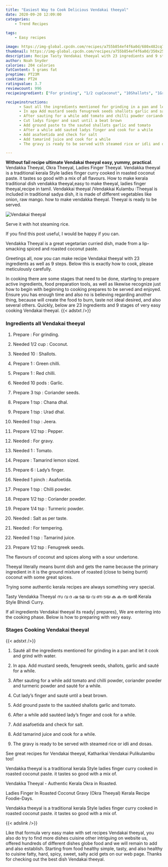 ```yaml
---
title: "Easiest Way to Cook Delicious Vendakai theeyal"
date: 2020-09-20 12:09:00
categories:
    - Trend Recipes
    
tags:
    - Easy recipes

image: https://img-global.cpcdn.com/recipes/a755b854ef4f6a0d/680x482cq70/vendakai-theeyal-recipe-main-photo.jpg
thumbnail: https://img-global.cpcdn.com/recipes/a755b854ef4f6a0d/350x250cq70/vendakai-theeyal-recipe-main-photo.jpg
description: Recipe Tasty Vendakai theeyal with 23 ingredients and 9 stages of easy cooking.
author: Noah Snyder
calories: 204 calories
fatContent: 5 grams fat
preptime: PT23M
cooktime: PT2H
ratingvalue: 3.7
reviewcount: 996
recipeingredient: ["For grinding", "1/2 cupCoconut", "10Shallots", "1Green chilli", "1Red chilli", "10 podsGarlic", "3 tspCoriander seeds", "1 tspChana dhal", "1 tspUrad dhal", "1 tspJeera", "1/2 tspPepper", "For gravy", "1Tomato", "Tamarind lemon sized", "6Ladys finger", "1 pinchAsafoetida", "1 tspChilli powder", "1/2 tspCoriander powder", "1/4 tspTurmeric powder", "Salt as per taste", "For tempering", "1 tspTamarind juice", "1/2 tspFenugreek seeds"]

recipeinstructions: 
      - Saut all the ingredients mentioned for grinding in a pan and let it cook and grind with water 
      - In apa Add mustard seeds fenugreek seeds shallots garlic and saut for a while 
      - After sauting for a while add tomato and chilli powder coriander powder and turmeric powder and saut for a while 
      - Cut ladys finger and saut until a beat brown 
      - Add ground paste to the sauted shallots garlic and tomato 
      - After a while add sauted ladys finger and cook for a while 
      - Add asafoetida and check for salt 
      - Add tamarind juice and cook for a while 
      - The gravy is ready to be served with steamed rice or idli and dosas

---
```




**Without fail recipe ultimate Vendakai theeyal easy, yummy, practical**. Vendakka Theeyal, Okra Theeyal, Ladies Finger Theeyal. Vendakka theeyal is a traditional kerala Style ladies finger curry cooked in roasted coconut paste. it tastes so good with a mix of all flavours. How to make kerala traditional dish vendakka theeyal,easy to make theeyal, ladies finger theeyal,recipe in tamil. Vendakkai theeyal /Vendakkai Kulambu :Theeyal is included in traditional sadya dish, it is made of different vegetables like onion, raw mango. how to make vendakka theeyal. Theeyal is ready to be served.


![Vendakai theeyal](https://img-global.cpcdn.com/recipes/a755b854ef4f6a0d/680x482cq70/vendakai-theeyal-recipe-main-photo.jpg "Vendakai theeyal")



Serve it with hot steaming rice.

If you find this post useful, I would be happy if you can.

Vendakka Theeyal is a great vegetarian curried dish, made from a lip-smacking spiced and roasted coconut paste.


Greetings all, now you can make recipe Vendakai theeyal with 23 ingredients as well as 9 steps. Below this is exactly how to cook, please meticulously carefully.

In cooking there are some stages that need to be done, starting to prepare active ingredients, food preparation tools, as well as likewise recognize just how to begin with beginning to cooking prepares to be served and enjoyed. Ensure you has enough time and also no is believing regarding another thing, because will create the food to burn, taste not ideal desired, and also several others. Quickly, below are 23 ingredients and 9 stages of very easy cooking Vendakai theeyal.
{{< adstxt />}}

### Ingredients all Vendakai theeyal


1. Prepare  : For grinding.

1. Needed 1/2 cup : Coconut.

1. Needed 10 : Shallots.

1. Prepare 1 : Green chilli.

1. Prepare 1 : Red chilli.

1. Needed 10 pods : Garlic.

1. Prepare 3 tsp : Coriander seeds.

1. Prepare 1 tsp : Chana dhal.

1. Prepare 1 tsp : Urad dhal.

1. Needed 1 tsp : Jeera.

1. Prepare 1/2 tsp : Pepper.

1. Needed  : For gravy.

1. Needed 1 : Tomato.

1. Prepare  : Tamarind lemon sized.

1. Prepare 6 : Lady’s finger.

1. Needed 1 pinch : Asafoetida.

1. Prepare 1 tsp : Chilli powder.

1. Prepare 1/2 tsp : Coriander powder.

1. Prepare 1/4 tsp : Turmeric powder.

1. Needed  : Salt as per taste.

1. Needed  : For tempering.

1. Needed 1 tsp : Tamarind juice.

1. Prepare 1/2 tsp : Fenugreek seeds.


The flavours of coconut and spices along with a sour undertone.

Theeyal literally means burnt dish and gets the name because the primary ingredient in it is the ground mixture of roasted (close to being burnt) coconut with some great spices.

Trying some authentic kerala recipes are always something very special.

Tasty Vendakka Theeyal സ വ ദ ഷ ടമ യ വ ണ ടയ ക ക ത യൽ Kerala Style Bhindi Curry.


If all ingredients Vendakai theeyal its ready| prepares}, We are entering into the cooking phase. Below is how to preparing with very easy.

### Stages Cooking Vendakai theeyal

{{< adstxt />}}


1. Sauté all the ingredients mentioned for grinding in a pan and let it cook and grind with water.



1. In apa. Add mustard seeds, fenugreek seeds, shallots, garlic and sauté for a while.



1. After sauting for a while add tomato and chilli powder, coriander powder and turmeric powder and sauté for a while.



1. Cut lady’s finger and sauté until a beat brown.



1. Add ground paste to the sautéed shallots garlic and tomato.



1. After a while add sautéed lady’s finger and cook for a while.



1. Add asafoetida and check for salt.



1. Add tamarind juice and cook for a while.



1. The gravy is ready to be served with steamed rice or idli and dosas.




See great recipes for Vendakai theeyal, Katharikai Vendakai Pulikulambu too!

Vendakka theeyal is a traditional kerala Style ladies finger curry cooked in roasted coconut paste. it tastes so good with a mix of.

Vendakka Theeyal - Authentic Kerala Okra in Roasted.

Ladies Finger In Roasted Coconut Gravy (Okra Theeyal) Kerala Recipe Foodie-Days.

Vendakka theeyal is a traditional kerala Style ladies finger curry cooked in roasted coconut paste. it tastes so good with a mix of.


{{< adslink />}}

Like that formula very easy make with set recipes Vendakai theeyal, you also do try to find more dishes cuisine other intriguing on website us, offered hundreds of different dishes globe food and we will remain to add and also establish. Starting from food healthy simple, tasty, and also healthy to cuisine fatty, hard, spicy, sweet, salty acid gets on our web page. Thanks for checking out the best dish Vendakai theeyal.

